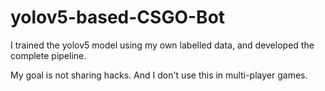 # yolov5-based-CSGO-Bot
I trained the yolov5 model using my own labelled data, and developed the complete pipeline.  

My goal is not sharing hacks. And I don't use this in multi-player games. 



